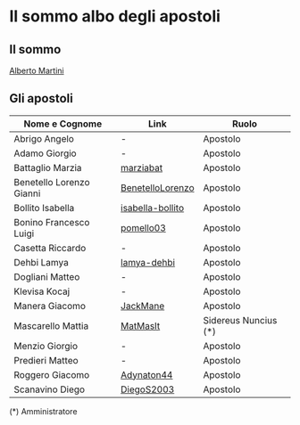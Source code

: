 # Il sommo albo degli apostoli

## Il sommo
[Alberto Martini](https://github.com/profMartini)
## Gli apostoli
|Nome e Cognome|Link|Ruolo|
|----|----|----|
|Abrigo Angelo|-|Apostolo|
|Adamo Giorgio|-|Apostolo|
|Battaglio Marzia|[marziabat](https://github.com/marziabat)|Apostolo|
|Benetello Lorenzo Gianni|[BenetelloLorenzo](https://github.com/BenetelloLorenzo)|Apostolo|
|Bollito Isabella|[isabella-bollito](https://github.com/isabella-bollito)|Apostolo|
|Bonino Francesco Luigi|[pomello03](https://github.com/pomello03)|Apostolo|
|Casetta Riccardo|-|Apostolo|
|Dehbi Lamya|[lamya-dehbi](https://github.com/lamya-dehbi)|Apostolo|
|Dogliani Matteo|-|Apostolo|
|Klevisa Kocaj|-|Apostolo|
|Manera Giacomo|[JackMane](https://github.com/JackMane)|Apostolo|
|Mascarello Mattia|[MatMasIt](https://github.com/MatMasIt)|Sidereus Nuncius (*)|
|Menzio Giorgio|-|Apostolo|
|Predieri Matteo|-|Apostolo|
|Roggero Giacomo|[Adynaton44](https://github.com/Adynaton44)|Apostolo|
|Scanavino Diego|[DiegoS2003](https://github.com/DiegoS2003)|Apostolo|

(*) Amministratore
